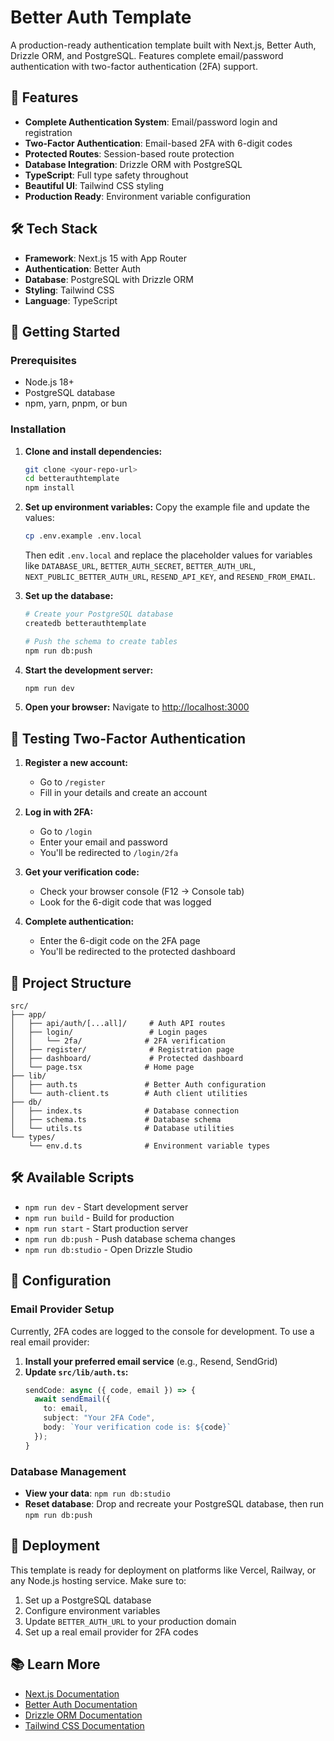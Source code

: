 # Better Auth Template

A production-ready authentication template built with Next.js, Better Auth, Drizzle ORM, and PostgreSQL. Features complete email/password authentication with two-factor authentication (2FA) support.

## 🚀 Features

- **Complete Authentication System**: Email/password login and registration
- **Two-Factor Authentication**: Email-based 2FA with 6-digit codes
- **Protected Routes**: Session-based route protection
- **Database Integration**: Drizzle ORM with PostgreSQL
- **TypeScript**: Full type safety throughout
- **Beautiful UI**: Tailwind CSS styling
- **Production Ready**: Environment variable configuration

## 🛠️ Tech Stack

- **Framework**: Next.js 15 with App Router
- **Authentication**: Better Auth
- **Database**: PostgreSQL with Drizzle ORM
- **Styling**: Tailwind CSS
- **Language**: TypeScript

## 🚀 Getting Started

### Prerequisites

- Node.js 18+ 
- PostgreSQL database
- npm, yarn, pnpm, or bun

### Installation

1. **Clone and install dependencies:**
   ```bash
   git clone <your-repo-url>
   cd betterauthtemplate
   npm install
   ```

2. **Set up environment variables:**
   Copy the example file and update the values:
   ```bash
   cp .env.example .env.local
   ```
   Then edit `.env.local` and replace the placeholder values for variables like
   `DATABASE_URL`, `BETTER_AUTH_SECRET`, `BETTER_AUTH_URL`,
   `NEXT_PUBLIC_BETTER_AUTH_URL`, `RESEND_API_KEY`, and `RESEND_FROM_EMAIL`.

3. **Set up the database:**
   ```bash
   # Create your PostgreSQL database
   createdb betterauthtemplate
   
   # Push the schema to create tables
   npm run db:push
   ```

4. **Start the development server:**
   ```bash
   npm run dev
   ```

5. **Open your browser:**
   Navigate to [http://localhost:3000](http://localhost:3000)

## 🔐 Testing Two-Factor Authentication

1. **Register a new account:**
   - Go to `/register`
   - Fill in your details and create an account

2. **Log in with 2FA:**
   - Go to `/login`
   - Enter your email and password
   - You'll be redirected to `/login/2fa`

3. **Get your verification code:**
   - Check your browser console (F12 → Console tab)
   - Look for the 6-digit code that was logged

4. **Complete authentication:**
   - Enter the 6-digit code on the 2FA page
   - You'll be redirected to the protected dashboard

## 📁 Project Structure

```
src/
├── app/
│   ├── api/auth/[...all]/     # Auth API routes
│   ├── login/                 # Login pages
│   │   └── 2fa/              # 2FA verification
│   ├── register/              # Registration page
│   ├── dashboard/             # Protected dashboard
│   └── page.tsx              # Home page
├── lib/
│   ├── auth.ts               # Better Auth configuration
│   └── auth-client.ts        # Auth client utilities
├── db/
│   ├── index.ts              # Database connection
│   ├── schema.ts             # Database schema
│   └── utils.ts              # Database utilities
└── types/
    └── env.d.ts              # Environment variable types
```

## 🛠️ Available Scripts

- `npm run dev` - Start development server
- `npm run build` - Build for production
- `npm run start` - Start production server
- `npm run db:push` - Push database schema changes
- `npm run db:studio` - Open Drizzle Studio

## 🔧 Configuration

### Email Provider Setup

Currently, 2FA codes are logged to the console for development. To use a real email provider:

1. **Install your preferred email service** (e.g., Resend, SendGrid)
2. **Update `src/lib/auth.ts`:**
   ```typescript
   sendCode: async ({ code, email }) => {
     await sendEmail({
       to: email,
       subject: "Your 2FA Code",
       body: `Your verification code is: ${code}`
     });
   }
   ```

### Database Management

- **View your data**: `npm run db:studio`
- **Reset database**: Drop and recreate your PostgreSQL database, then run `npm run db:push`

## 🚀 Deployment

This template is ready for deployment on platforms like Vercel, Railway, or any Node.js hosting service. Make sure to:

1. Set up a PostgreSQL database
2. Configure environment variables
3. Update `BETTER_AUTH_URL` to your production domain
4. Set up a real email provider for 2FA codes

## 📚 Learn More

- [Next.js Documentation](https://nextjs.org/docs)
- [Better Auth Documentation](https://www.better-auth.com)
- [Drizzle ORM Documentation](https://orm.drizzle.team)
- [Tailwind CSS Documentation](https://tailwindcss.com/docs)
